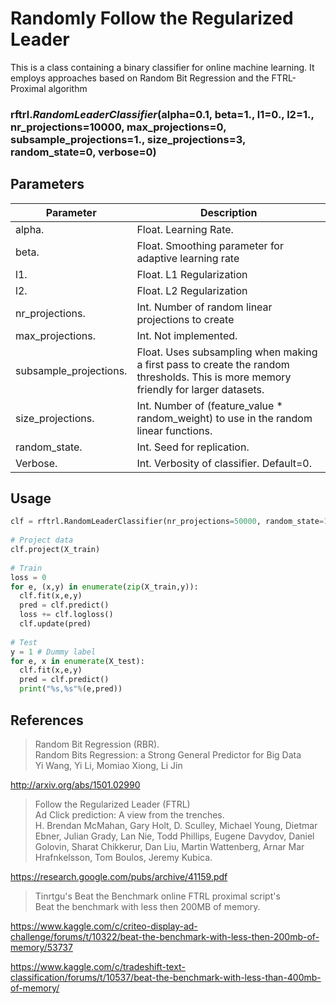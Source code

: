 # Randomly Follow the Regularized Leader

This is a class containing a binary classifier for online machine learning. It employs approaches based on Random Bit Regression and the FTRL-Proximal algorithm

### **rftrl**.*RandomLeaderClassifier*(alpha=0.1, beta=1., l1=0., l2=1., nr_projections=10000, max_projections=0, subsample_projections=1., size_projections=3, random_state=0, verbose=0)
					
## Parameters

Parameter | Description
--- | ---
alpha. | Float. Learning Rate.
beta. | Float. Smoothing parameter for adaptive learning rate
l1. | Float. L1 Regularization
l2. | Float. L2 Regularization
nr_projections. | Int. Number of random linear projections to create
max_projections. | Int. Not implemented.
subsample_projections. | Float. Uses subsampling when making a first pass to create the random thresholds. This is more memory friendly for larger datasets.
size_projections. | Int. Number of (feature_value * random_weight) to use in the random linear functions.
random_state. | Int. Seed for replication.
Verbose. | Int. Verbosity of classifier. Default=0.

## Usage

```python
clf = rftrl.RandomLeaderClassifier(nr_projections=50000, random_state=1, size_projections=3)
  
# Project data
clf.project(X_train)
  
# Train
loss = 0
for e, (x,y) in enumerate(zip(X_train,y)):
  clf.fit(x,e,y)
  pred = clf.predict()
  loss += clf.logloss()
  clf.update(pred)
  
# Test
y = 1 # Dummy label
for e, x in enumerate(X_test):
  clf.fit(x,e,y)
  pred = clf.predict()
  print("%s,%s"%(e,pred))
```

## References

> Random Bit Regression (RBR).  
> Random Bits Regression: a Strong General Predictor for Big Data  
> Yi Wang, Yi Li, Momiao Xiong, Li Jin

http://arxiv.org/abs/1501.02990
	
> Follow the Regularized Leader (FTRL)  
> Ad Click prediction: A view from the trenches.  
> H. Brendan McMahan, Gary Holt, D. Sculley, Michael Young, Dietmar Ebner, Julian Grady, Lan Nie, Todd Phillips, Eugene Davydov, Daniel Golovin, Sharat Chikkerur, Dan Liu, Martin Wattenberg, Arnar Mar Hrafnkelsson, Tom Boulos, Jeremy Kubica.

https://research.google.com/pubs/archive/41159.pdf

> Tinrtgu's Beat the Benchmark online FTRL proximal script's  
> Beat the benchmark with less then 200MB of memory.

https://www.kaggle.com/c/criteo-display-ad-challenge/forums/t/10322/beat-the-benchmark-with-less-then-200mb-of-memory/53737

https://www.kaggle.com/c/tradeshift-text-classification/forums/t/10537/beat-the-benchmark-with-less-than-400mb-of-memory/